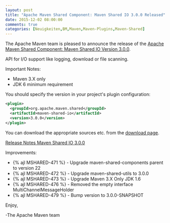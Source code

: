 ```yaml
---
layout: post
title: "Apache Maven Shared Component: Maven Shared IO 3.0.0 Released"
date: 2015-12-02 08:00:00
comments: true
categories: [Neuigkeiten,BM,Maven,Maven-Plugins,Maven-Shared]
---
```

The Apache Maven team is pleased to announce the release of the 
[Apache Maven Shared Component: Maven Shared IO Version 3.0.0](http://maven.apache.org/shared/maven-shared-io/).

API for I/O support like logging, download or file scanning.

Important Notes:

 * Maven 3.X only
 * JDK 6 minimum requirement

You should specify the version in your project's plugin configuration:

``` xml 
<plugin>
  <groupId>org.apache.maven.shared</groupId>
  <artifactId>maven-shared-io</artifactId>
  <version>3.0.0</version>
</plugin>
```

You can download the appropriate sources etc. from the [download page](http://maven.apache.org/shared/maven-shared-io/download.cgi).

<!-- more -->
 
[Release Notes Maven Shared IO 3.0.0](https://issues.apache.org/jira/secure/ReleaseNote.jspa?projectId=12317922&version=12334278
)

Improvements:

 * {% ajl MSHARED-471 %} - Upgrade maven-shared-components parent to version 22
 * {% ajl MSHARED-472 %} - Upgrade maven-shared-utils to 3.0.0
 * {% ajl MSHARED-473 %} - Upgrade Maven 3.X Only JDK 1.6
 * {% ajl MSHARED-476 %} - Removed the empty interface MultiChannelMessageHolder
 * {% ajl MSHARED-479 %} - Bump version to 3.0.0-SNAPSHOT
 
Enjoy,
 
-The Apache Maven team
